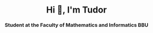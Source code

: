 <h1 align="center">Hi 👋, I'm Tudor</h1>
<h3 align="center">Student at the Faculty of Mathematics and Informatics BBU</h3>


